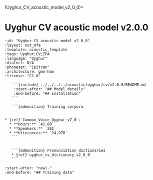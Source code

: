 
(Uyghur_CV_acoustic_model_v2_0_0)=
# Uyghur CV acoustic model v2.0.0

``````{acoustic} Uyghur CV acoustic model v2.0.0
:id: "Uyghur CV acoustic model v2_0_0"
:layout: not_mfa
:template: acoustic_template
:tags: Uyghur;CV;IPA
:language: "Uyghur"
:dialect: N/A
:phoneset: "Epitran"
:architecture: gmm-hmm
:license: "CC-0"

   ```{include} ../../../../acoustic/uyghur/cv/v2.0.0/README.md
    :start-after: "## Model details"
    :end-before: "## Installation"
   ```

   ```{admonition} Training corpora


* {ref}`Common_Voice_Uyghur_v7_0`:
  * **Hours:** `41.00`
  * **Speakers:** `281`
  * **Utterances:** `24,970`
   ```


   ```{admonition} Pronunciation dictionaries
   * {ref}`uyghur_cv_dictionary_v2_0_0`
   ```
``````

```{include} ../../../../acoustic/uyghur/cv/v2.0.0/README.md
:start-after: "new)."
:end-before: "## Training data"
```
